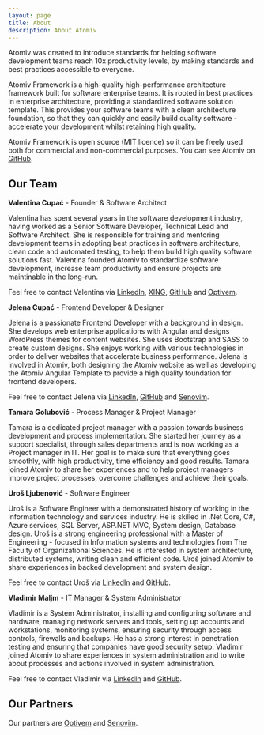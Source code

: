 ```yaml
---
layout: page
title: About
description: About Atomiv
---
```


Atomiv was created to introduce standards for helping software development teams reach 10x productivity levels, by making standards and best practices accessible to everyone.

Atomiv Framework is a high-quality high-performance architecture framework built for software enterprise teams. It is rooted in best practices in enterprise architecture, providing a standardized software solution template. This provides your software teams with a clean architecture foundation, so that they can quickly and easily build quality software - accelerate your development whilst retaining high quality.

Atomiv Framework is open source (MIT licence) so it can be freely used both for commercial and non-commercial purposes. You can see Atomiv on [GitHub](https://github.com/atomiv).

## Our Team

**Valentina Cupać** - Founder & Software Architect

Valentina has spent several years in the software development industry, having worked as a Senior Software Developer, Technical Lead and Software Architect. She is responsible for training and mentoring development teams in adopting best practices in software architecture, clean code and automated testing, to help them build high quality software solutions fast. Valentina founded Atomiv to standardize software development, increase team productivity and ensure projects are maintinable in the long-run. 

Feel free to contact Valentina via [LinkedIn](https://www.linkedin.com/in/valentinacupac/), [XING](https://www.xing.com/profile/Valentina_Cupac), [GitHub](https://github.com/valentinacupac) and [Optivem](https://optivem.com/).

**Jelena Cupać** - Frontend Developer & Designer

Jelena is a passionate Frontend Developer with a background in design. She develops web enterprise applications with Angular and designs WordPress themes for content websites. She uses Bootstrap and SASS to create custom designs. She enjoys working with various technologies in order to deliver websites that accelerate business performance. Jelena is involved in Atomiv, both designing the Atomiv website as well as developing the Atomiv Angular Template to provide a high quality foundation for frontend developers.

Feel free to contact Jelena via [LinkedIn](https://www.linkedin.com/in/jelenacupac/), [GitHub](https://github.com/jcupac) and [Senovim](http://senovim.com/).

**Tamara Golubović** - Process Manager & Project Manager

Tamara is a dedicated project manager with a passion towards business development and process implementation. She started her journey as a support specialist, through sales departments and is now working as a Project manager in IT. Her goal is to make sure that everything goes smoothly, with high productivity, time efficiency and good results. Tamara joined Atomiv to share her experiences and to help project managers improve project processes, overcome challenges and achieve their goals.

<!-- TODO: TG: Add the section to contact Tamara, see example from Valentina above, you choose what sites to have in the contact list -->

**Uroš Ljubenović** - Software Engineer

Uroš is a Software Engineer with a demonstrated history of working in the information technology and services industry. He is skilled in .Net Core, C#, Azure services, SQL Server, ASP.NET MVC, System design, Database design. Uroš is a strong engineering professional with a Master of Engineering - focused in Information systems and technologies from The Faculty of Organizational Sciences. He is interested in system architecture, distributed systems, writing clean and efficient code. Uroš joined Atomiv to share experiences in backed development and system design.

Feel free to contact Uroš via [LinkedIn](https://www.linkedin.com/in/uroš-ljubenović-0ba686152) and [GitHub](https://github.com/urosl-jubenovic).

**Vladimir Maljm** - IT Manager & System Administrator

Vladimir is a System Administrator, installing and configuring software and hardware, managing network servers and tools, setting up accounts and workstations, monitoring systems, ensuring security through access controls, firewalls and backups. He has a strong interest in penetration testing and ensuring that companies have good security setup. Vladimir joined Atomiv to share experiences in system administration and to write about processes and actions involved in system administration.

Feel free to contact Vladimir via [LinkedIn](https://rs.linkedin.com/in/vladimir-maljm-02833b179) and [GitHub](https://github.com/vladimirmaljm).

## Our Partners

Our partners are [Optivem](https://optivem.com/) and [Senovim](http://senovim.com/).

<!-- TODO: JC: Add also logos based on #19 -->
